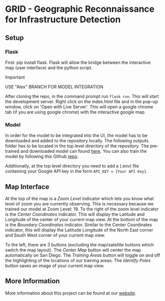 # GRID - Geographic Reconnaissance for Infrastructure Detection

## Setup

### Flask
First: pip install flask. Flask will allow the bridge between the interactive map (user interface) and the python script.

> [!IMPORTANT]
> USE "Alex" BRANCH FOR MODEL INTEGRATION

After cloning the repo, in the command prompt run `flask run`. This will start the development server. Right click on the index.html file and in the pop-up window, click on 'Open with Live Server'. This will open a google chrome tab (if you are using google chrome) with the interactive google map.

### Model
In order for the model to be integrated into the UI, the model has to be downloaded and added to the repository locally. The following outputs folder has to be located in the top level directory of the repository. The pre-trained and downloaded model can found [here](https://drive.google.com/drive/folders/1suRIGF18j-WZ5ozDmskDm7XOqLPAScIp?usp=sharing). You can also train the model by following this Github [repo](https://github.com/jcchuang2/GRID-Object-Detection-Model).

Additionally, at the top level directory you need to add a (.env) file containing your Google API key in the form `API_KEY = {Your API Key}`.

## Map Interface
At the top of the map is a *Zoom Level* indicator which lets you know what level of zoom you are currently observing. This is necessary because we trained our model at Zoom Level: 19. To the right of the zoom level indicator is the *Center Coordinates* indicator. This will display the Latitude and Longitude of the center of your current map view. At the bottom of the map is the *Boundary Coordinates* indicator. Similar to the Center Coordinates indicator, this will display the Latitude Longitude of the North East corner and South West corner of your current map view.

To the left, there are 3 buttons (excluding the map/satellite buttons which switch the map layout). The *Center Map* button will center the map automatically on San Diego. The *Training Areas* button will toggle on and off the highlighting of the locations of our training areas. The *Identify Poles* button saves an image of your current map view.  

## More Information
More information about this project can be found at our [website](https://jcchuang2.github.io/DSC180B_GRID/).
